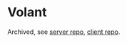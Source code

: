# Volant
Archived, see [server repo](https://github.com/icedTet/volant-server), [client repo](https://github.com/icedTet/volant-client).
